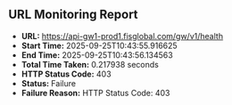 ## URL Monitoring Report

- **URL:** https://api-gw1-prod1.fisglobal.com/gw/v1/health
- **Start Time:** 2025-09-25T10:43:55.916625
- **End Time:** 2025-09-25T10:43:56.134563
- **Total Time Taken:** 0.217938 seconds
- **HTTP Status Code:** 403
- **Status:** Failure
- **Failure Reason:** HTTP Status Code: 403
